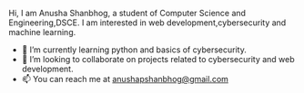 Hi, I am Anusha Shanbhog, a student of Computer Science and Engineering,DSCE.
I am interested in web development,cybersecurity and machine learning.
- 🌱 I’m currently learning python and basics of cybersecurity.
- 💞️ I’m looking to collaborate on projects related to cybersecurity and web development.
- 📫 You can reach me at anushapshanbhog@gmail.com

<!---
anusha-shanbhog/anusha-shanbhog is a ✨ special ✨ repository because its `README.md` (this file) appears on your GitHub profile.
You can click the Preview link to take a look at your changes.
--->
